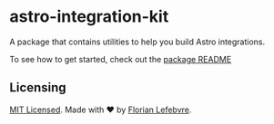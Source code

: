 # astro-integration-kit

A package that contains utilities to help you build Astro integrations.

To see how to get started, check out the [package README](./packages/astro-integration-kit/README.md)

## Licensing

[MIT Licensed](./LICENSE). Made with ❤️ by [Florian Lefebvre](https://github.com/florian-lefebvre).

